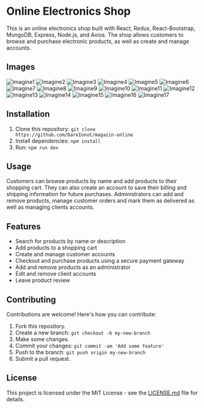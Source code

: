 # Online Electronics Shop

This is an online electronics shop built with React, Redux, React-Bootstrap, MongoDB, Express, Node.js, and Axios. The shop allows customers to browse and purchase electronic products, as well as create and manage accounts.

## Images
![Imagine1](https://user-images.githubusercontent.com/75719265/236131151-47ec2a3f-7f05-457a-b6e2-ddcfbb585ba8.png)
![Imagine2](https://user-images.githubusercontent.com/75719265/236131157-2d49e6bc-4fd1-4bb2-a5a6-6f45c8950ba8.png)
![Imagine3](https://user-images.githubusercontent.com/75719265/236131163-2fa4c542-5ab8-45ac-8091-c17760b29319.png)
![Imagine4](https://user-images.githubusercontent.com/75719265/236131173-dedbeb93-ea15-47bf-be1b-270196e93198.png)
![Imagine5](https://user-images.githubusercontent.com/75719265/236131180-b161c579-85b5-4b83-aed9-b15195592721.png)
![Imagine6](https://user-images.githubusercontent.com/75719265/236131185-c60d052d-8370-40c2-b346-5f733d070d8a.png)
![Imagine7](https://user-images.githubusercontent.com/75719265/236131194-a8284fb7-ec3e-4dbd-9d3b-afa5a7b029e0.png)
![Imagine8](https://user-images.githubusercontent.com/75719265/236131204-0c4b3f56-13ec-432b-b5aa-44869f55313d.png)
![Imagine9](https://user-images.githubusercontent.com/75719265/236131210-e845300e-06f2-470f-8531-96d9ce1e32ae.png)
![Imagine10](https://user-images.githubusercontent.com/75719265/236131214-ec72baa7-327f-452e-b3c0-94a1960e73b2.png)
![Imagine11](https://user-images.githubusercontent.com/75719265/236131221-e9899dcd-c287-45e9-8161-b2274a43d836.png)
![Imagine12](https://user-images.githubusercontent.com/75719265/236131227-29e18c18-dba5-42a2-86cf-38f40138c76b.png)
![Imagine13](https://user-images.githubusercontent.com/75719265/236131229-e5f30db5-d568-4b00-b108-a7e218c027fb.png)
![Imagine14](https://user-images.githubusercontent.com/75719265/236131238-1af274b1-bf0b-49da-a20a-306d7a94d89a.png)
![Imagine15](https://user-images.githubusercontent.com/75719265/236131244-e04ed289-f6e2-4d58-968f-18ac88bd74e7.png)
![Imagine16](https://user-images.githubusercontent.com/75719265/236131250-fd1879f1-e9c8-4a5f-b768-cb5ed18e3afa.png)
![Imagine17](https://user-images.githubusercontent.com/75719265/236131255-142c0249-b56c-40ac-8a2b-238ab81874b9.png)


## Installation

1. Clone this repository: `git clone https://github.com/DareIonut/magazin-online`
2. Install dependencies: `npm install`
3. Run: `npm run dev`


## Usage

Customers can browse products by name and add products to their shopping cart. They can also create an account to save their billing and shipping information for future purchases. Administrators can add and remove products, manage customer orders and mark them as delivered as well as managing clients accounts.

## Features

- Search for products by name or description
- Add products to a shopping cart
- Create and manage customer accounts
- Checkout and purchase products using a secure payment gateway
- Add and remove products as an administrator
- Edit and remove client accounts
- Leave product review

## Contributing

Contributions are welcome! Here's how you can contribute:

1. Fork this repository.
2. Create a new branch: `git checkout -b my-new-branch`
3. Make some changes.
4. Commit your changes: `git commit -am 'Add some feature'`
5. Push to the branch: `git push origin my-new-branch`
6. Submit a pull request.

## License

This project is licensed under the MIT License - see the [LICENSE.md](LICENSE.md) file for details.
